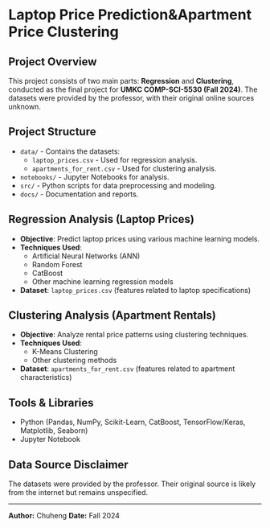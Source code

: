 # Laptop Price Prediction&Apartment Price Clustering

## Project Overview
This project consists of two main parts: **Regression** and **Clustering**, conducted as the final project for **UMKC COMP-SCI-5530 (Fall 2024)**. The datasets were provided by the professor, with their original online sources unknown.

## Project Structure
- `data/` - Contains the datasets:
  - `laptop_prices.csv` - Used for regression analysis.
  - `apartments_for_rent.csv` - Used for clustering analysis.
- `notebooks/` - Jupyter Notebooks for analysis.
- `src/` - Python scripts for data preprocessing and modeling.
- `docs/` - Documentation and reports.

## Regression Analysis (Laptop Prices)
- **Objective**: Predict laptop prices using various machine learning models.
- **Techniques Used**:
  - Artificial Neural Networks (ANN)
  - Random Forest
  - CatBoost
  - Other machine learning regression models
- **Dataset**: `laptop_prices.csv` (features related to laptop specifications)

## Clustering Analysis (Apartment Rentals)
- **Objective**: Analyze rental price patterns using clustering techniques.
- **Techniques Used**:
  - K-Means Clustering
  - Other clustering methods
- **Dataset**: `apartments_for_rent.csv` (features related to apartment characteristics)

## Tools & Libraries
- Python (Pandas, NumPy, Scikit-Learn, CatBoost, TensorFlow/Keras, Matplotlib, Seaborn)
- Jupyter Notebook

## Data Source Disclaimer
The datasets were provided by the professor. Their original source is likely from the internet but remains unspecified.

---
**Author:** Chuheng
**Date:** Fall 2024


